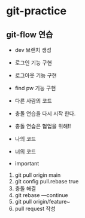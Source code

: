 # git-practice

## git-flow 연습

- dev 브랜치 생성

- 로그인 기능 구현

- 로그아웃 기능 구현

- find pw 기능 구현

- 다른 사람의 코드
- 충돌 연습을 다시 시작 한다.
- 충돌 연습은 협업을 위해!!
- 나의 코드
- 너의 코드
- important

1. git pull origin main
2. git config pull.rebase true
3. 충돌 해결
4. git rebase —continue
5. git pull origin/feature~
6. pull request 작성
